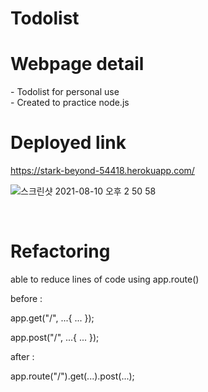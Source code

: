 # Todolist

<h1> Webpage detail </h1>
- Todolist for personal use <br>
- Created to practice node.js <br>

<h1> Deployed link </h1>
<a href="https://stark-beyond-54418.herokuapp.com/">https://stark-beyond-54418.herokuapp.com/</a> <br>

![스크린샷 2021-08-10 오후 2 50 58](https://user-images.githubusercontent.com/50165633/128815042-e3e9af8b-3e1c-40bb-addb-eb116e1a0f84.png)

<br>

<h1>Refactoring</h1>
able to reduce lines of code using app.route()

before :

app.get("/", ...{
...
});

app.post("/", ...{
...
});

after :

app.route("/").get(...).post(...);

